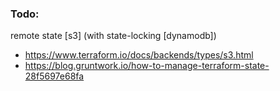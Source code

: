 ### Todo:  
remote state [s3] (with state-locking [dynamodb])  
 - https://www.terraform.io/docs/backends/types/s3.html
 - https://blog.gruntwork.io/how-to-manage-terraform-state-28f5697e68fa
   
